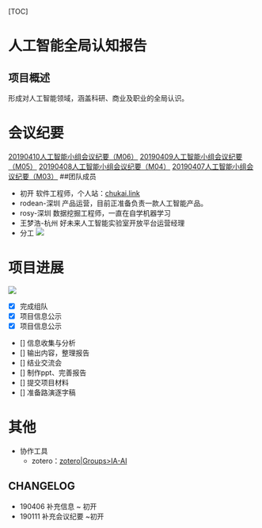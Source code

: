 [TOC]
# 人工智能全局认知报告
## 项目概述
形成对人工智能领域，涵盖科研、商业及职业的全局认识。
# 会议纪要
[20190410人工智能小组会议纪要（M06）](meetingMinutes/20190410-meeting-6)
[20190409人工智能小组会议纪要（M05）](meetingMinutes/20190409-meeting-5)
[20190408人工智能小组会议纪要（M04）](meetingMinutes/20190408-meeting-4)
[20190407人工智能小组会议纪要（M03）](meetingMinutes//20190407-meeting-3)
##团队成员
- 初开
软件工程师，个人站：[chukai.link](http://chukai.link)
- rodean-深圳
产品运营，目前正准备负责一款人工智能产品。
- rosy-深圳
数据挖掘工程师，一直在自学机器学习
- 王梦浩-杭州
好未来人工智能实验室开放平台运营经理
- 分工
![](http://img.chukai.pro/bitcron/2019-04-07-135428.jpg)
# 项目进展
![](http://img.chukai.pro/bitcron/2019-04-07-135500.jpg)
- [x] 完成组队
- [x] 项目信息公示
- [x] 项目信息公示
- [] 信息收集与分析
- [] 输出内容，整理报告
- [] 结业交流会
- [] 制作ppt、完善报告
- [] 提交项目材料
- [] 准备路演逐字稿



# 其他
- 协作工具
    - zotero：[zotero|Groups>IA-AI](https://www.zotero.org/groups/2307357/ia-ai)

## CHANGELOG
- 190406 补充信息 ~ 初开
- 190111  补充会议纪要 ~初开



